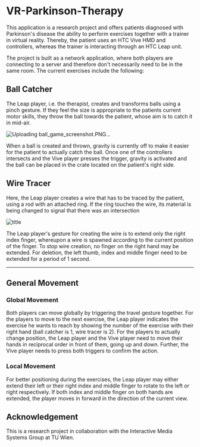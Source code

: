 # VR-Parkinson-Therapy

This application is a research project and offers patients diagnosed with Parkinson's disease the ability to perform exercises together with a trainer in virtual reality. Thereby, the patient uses an HTC Vive HMD and controllers, whereas the trainer is interacting through an HTC Leap unit. 

The project is built as a network application, where both players are connecting to a server and therefore don't necessarily need to be in the same room.
The current exercises include the following:

## Ball Catcher

The Leap player, i.e. the therapist, creates and transforms balls using a pinch gesture. If they feel the size is appropriate to the patients 
current motor skills, they throw the ball towards the patient, whose aim is to catch it in mid-air.

![Uploading ball_game_screenshot.PNG…](https://github.com/lukasmaxim/VR-Parkinson-Therapy/tree/master/screenshots/ball_game_screenshot.PNG)

When a ball is created and thrown, gravity is currently off to make it easier for the patient to actually catch the ball. Once one of the controllers
intersects and the Vive player presses the trigger, gravity is activated and the ball can be placed in the crate located on the patient's right side.

## Wire Tracer

Here, the Leap player creates a wire that has to be traced by the patient, using a rod with an attached ring. If the ring touches the
wire, its material is being changed to signal that there was an intersection

![title](https://github.com/lukasmaxim/VR-Parkinson-Therapy/tree/master/screenshots/wire_tracer_screenshot.png)

The Leap player's gesture for creating the wire is to extend only the right index finger, whereupon a wire is spawned according to the
current position of the finger. To stop wire creation, no finger on the right hand may be extended. For deletion, the left thumb, index and middle finger
need to be extended for a period of 1 second.

---

## General Movement
### Global Movement

Both players can move globally by triggering the travel gesture together. For the players to move to the next exercise, the Leap player indicates
the exercise he wants to reach by showing the number of the exercise with their right hand (ball catcher is 1, wire tracer is 2). For the players to actually
change position, the Leap player and the Vive player need to move their hands in reciprocal order in front of them, going up and down. Further,
the Vive player needs to press both triggers to confirm the action.

### Local Movement
For better positioning during the exercises, the Leap player may either extend their left or their right index and middle finger to rotate to the left or right respectively.
If both index and middle finger on both hands are extended, the player moves in forward in the direction of the current view.

## Acknowledgement
This is a research project in collaboration with the Interactive Media Systems Group at TU Wien. 
